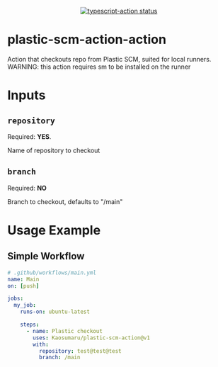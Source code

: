 <p align="center">
  <a href="https://github.com/Kaosumaru/plastic-scm-action-action/actions"><img alt="typescript-action status" src="https://github.com/Kaosumaru/plastic-scm-action-action/workflows/build-test/badge.svg"></a>
</p>


# plastic-scm-action-action
Action that checkouts repo from Plastic SCM, suited for local runners.
WARNING: this action requires sm to be installed on the runner


# Inputs

## ``repository``
Required: **YES**.

Name of repository to checkout

## ``branch``
Required: **NO**

Branch to checkout, defaults to "/main"


# Usage Example

## Simple Workflow

```yaml
# .github/workflows/main.yml
name: Main
on: [push]

jobs:
  my_job:
    runs-on: ubuntu-latest

    steps:
      - name: Plastic checkout
        uses: Kaosumaru/plastic-scm-action@v1
        with:
          repository: test@test@test
          branch: /main     
```
